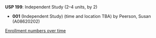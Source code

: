 **USP 199**: Independent Study (2–4 units, by 2)

- **001** (Independent Study) (time and location TBA) by Peerson, Susan (A08620202)

[Enrollment numbers over time](./USP199.tsv)
